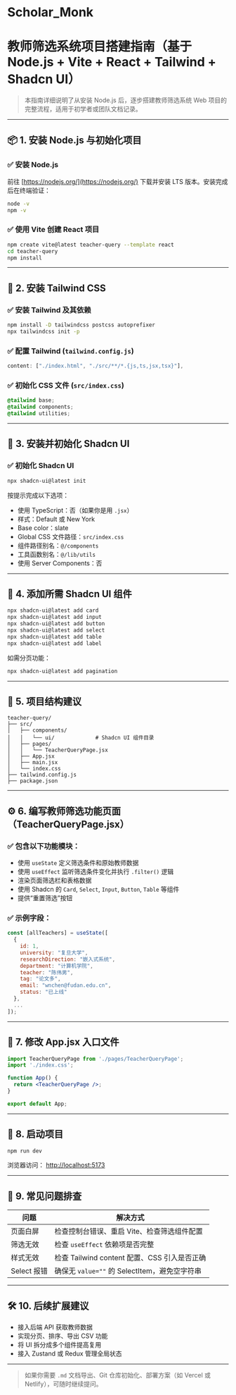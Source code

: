 # Scholar_Monk

# 教师筛选系统项目搭建指南（基于 Node.js + Vite + React + Tailwind + Shadcn UI）

> 本指南详细说明了从安装 Node.js 后，逐步搭建教师筛选系统 Web 项目的完整流程，适用于初学者或团队文档记录。

---

## 📦 1. 安装 Node.js 与初始化项目

### ✅ 安装 Node.js

前往 [https://nodejs.org/](https://nodejs.org/) 下载并安装 LTS 版本。安装完成后在终端验证：

```bash
node -v
npm -v
```

### ✅ 使用 Vite 创建 React 项目

```bash
npm create vite@latest teacher-query --template react
cd teacher-query
npm install
```

---

## 🧱 2. 安装 Tailwind CSS

### ✅ 安装 Tailwind 及其依赖

```bash
npm install -D tailwindcss postcss autoprefixer
npx tailwindcss init -p
```

### ✅ 配置 Tailwind (`tailwind.config.js`)

```js
content: ["./index.html", "./src/**/*.{js,ts,jsx,tsx}"],
```

### ✅ 初始化 CSS 文件 (`src/index.css`)

```css
@tailwind base;
@tailwind components;
@tailwind utilities;
```

---

## 🎨 3. 安装并初始化 Shadcn UI

### ✅ 初始化 Shadcn UI

```bash
npx shadcn-ui@latest init
```

按提示完成以下选项：

- 使用 TypeScript：否（如果你是用 `.jsx`）
- 样式：Default 或 New York
- Base color：slate
- Global CSS 文件路径：`src/index.css`
- 组件路径别名：`@/components`
- 工具函数别名：`@/lib/utils`
- 使用 Server Components：否

---

## 🧩 4. 添加所需 Shadcn UI 组件

```bash
npx shadcn-ui@latest add card
npx shadcn-ui@latest add input
npx shadcn-ui@latest add button
npx shadcn-ui@latest add select
npx shadcn-ui@latest add table
npx shadcn-ui@latest add label
```

如需分页功能：

```bash
npx shadcn-ui@latest add pagination
```

---

## 📁 5. 项目结构建议

```plaintext
teacher-query/
├── src/
│   ├── components/
│   │   └── ui/             # Shadcn UI 组件目录
│   ├── pages/
│   │   └── TeacherQueryPage.jsx
│   ├── App.jsx
│   ├── main.jsx
│   └── index.css
├── tailwind.config.js
├── package.json
```

---

## ⚙️ 6. 编写教师筛选功能页面（TeacherQueryPage.jsx）

### ✅ 包含以下功能模块：

- 使用 `useState` 定义筛选条件和原始教师数据
- 使用 `useEffect` 监听筛选条件变化并执行 `.filter()` 逻辑
- 渲染页面筛选栏和表格数据
- 使用 Shadcn 的 `Card`, `Select`, `Input`, `Button`, `Table` 等组件
- 提供“重置筛选”按钮

### ✅ 示例字段：

```js
const [allTeachers] = useState([
  {
    id: 1,
    university: "复旦大学",
    researchDirection: "嵌入式系统",
    department: "计算机学院",
    teacher: "陈伟男",
    tag: "论文多",
    email: "wnchen@fudan.edu.cn",
    status: "已上线"
  },
  ...
]);
```

---

## 🔗 7. 修改 App.jsx 入口文件

```jsx
import TeacherQueryPage from './pages/TeacherQueryPage';
import './index.css';

function App() {
  return <TeacherQueryPage />;
}

export default App;
```

---

## 🚀 8. 启动项目

```bash
npm run dev
```

浏览器访问： [http://localhost:5173](http://localhost:5173)

---

## 🧪 9. 常见问题排查

| 问题 | 解决方式 |
|------|----------|
| 页面白屏 | 检查控制台错误、重启 Vite、检查筛选组件配置 |
| 筛选无效 | 检查 `useEffect` 依赖项是否完整 |
| 样式无效 | 检查 Tailwind content 配置、CSS 引入是否正确 |
| Select 报错 | 确保无 `value=""` 的 SelectItem，避免空字符串 |

---

## 🛠️ 10. 后续扩展建议

- 接入后端 API 获取教师数据
- 实现分页、排序、导出 CSV 功能
- 将 UI 拆分成多个组件提高复用
- 接入 Zustand 或 Redux 管理全局状态

---

> 如果你需要 `.md` 文档导出、Git 仓库初始化、部署方案（如 Vercel 或 Netlify），可随时继续提问。
